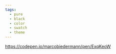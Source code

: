 ```yaml
---
tags:
  - pure
  - black
  - color
  - swatch
  - theme
---
```

https://codepen.io/marcobiedermann/pen/ExqKeoW

